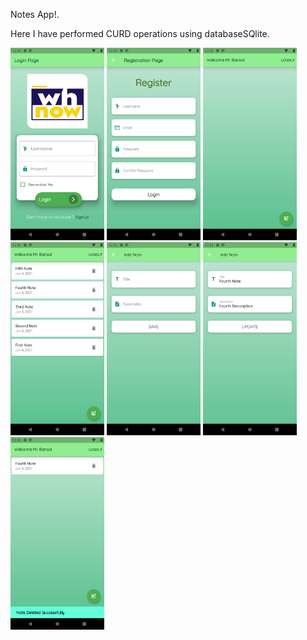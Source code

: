 Notes App!.

Here I have performed CURD operations using databaseSQlite. 

<img src="screenshots/1.png" width="150" >  <img src="screenshots/2.png" width="150" >  <img src="screenshots/3.png" width="150" >  <img src="screenshots/4.png" width="150" >
<img src="screenshots/5.png" width="150" >  <img src="screenshots/6.png" width="150" >  <img src="screenshots/7.png" width="150" >


